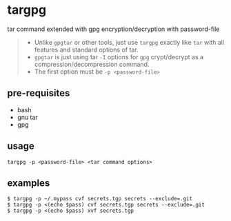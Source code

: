 # targpg
tar command extended with gpg encryption/decryption with password-file

> * Unlike `gpgtar` or other tools, just use `targpg` exactly like `tar` with all features and standard options of tar.  
> * `gpgtar` is just using tar `-I` options for `gpg` crypt/decrypt as a compression/decompression command.
> * The first option must be `-p <password-file>`

## pre-requisites

* bash
* gnu tar
* gpg

## usage

```
targpg -p <password-file> <tar command options>
```

## examples

```
$ targpg -p ~/.mypass cvf secrets.tgp secrets --exclude=.git
$ targpg -p <(echo $pass) cvf secrets.tgp secrets --exclude=.git
$ targpg -p <(echo $pass) xvf secrets.tgp
```
